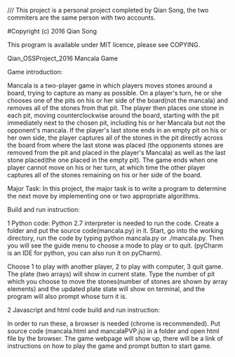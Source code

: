 
/// This project is a personal project completed by Qian Song, the two commiters are the same person with two accounts.

#Copyright (c) 2016 Qian Song

This program is available under MIT licence, please see COPYING.
 
Qian_OSSProject_2016
Mancala Game

Game introduction:

Mancala is a two-player game in which players moves stones around a board, trying to capture as many as possible.
On a player's turn, he or she chooses one of the pits on his or her side of the board(not the mancala) and removes all of the stones from that pit. The player then places one stone in each pit, moving counterclockwise around the board, starting with the pit immediately next to the chosen pit, including his or her Mancala but not the opponent's mancala. If the player's last stone ends in an empty pit on his or her own side, the player captures all of the stones in the pit directly across the board from where the last stone was placed (the opponents stones are removed from the pit and placed in the player's Mancala) as well as the last stone placed(the one placed in the empty pit). The game ends when one player cannot move on his or her turn, at which time the other player captures all of the stones remaining on his or her side of the board.

Major Task:
In this project, the major task is to write a program to determine the next move by implementing one or two appropriate algorithms. 

Build and run instruction:

1  Python code:
Python 2.7 interpreter is needed to run the code. Create a folder and put the source code(mancala.py) in it. Start, go into the working directory, run the code by typing python mancala.py or ./mancala.py. Then you will see the guide menu to choose a mode to play or to quit. (pyCharm is an IDE for python, you can also run it on pyCharm).

Choose  1 to play with another player, 2 to play with computer, 3 quit game. The plate (two arrays) will show in current state. Type the number of pit which you choose to move the stones(number of stones are shown by array elements) and the updated plate state will show on terminal, and the program will also prompt whose turn it is. 

2  Javascript and html code build and run instruction:

In order to run these, a browser is needed (chrome is recommended). Put source code (mancala.html and mancalaPVP.js) in a folder and open html file by the browser. The game webpage will show up, there will be a link of instructions on how to play the game and prompt button to start game.



